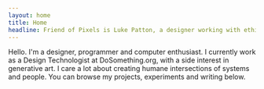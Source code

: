 ```yaml
---
layout: home
title: Home
headline: Friend of Pixels is Luke Patton, a designer working with ethical and open technology.
---
```


Hello. I'm a designer, programmer and computer enthusiast. I currently work as a Design Technologist at DoSomething.org, with a side interest in generative art. I care a lot about creating humane intersections of systems and people. You can browse my projects, experiments and writing below.
